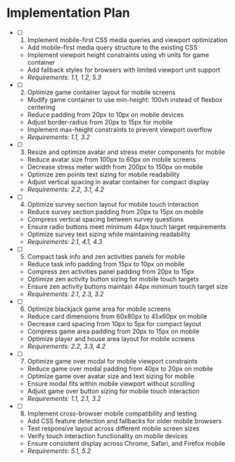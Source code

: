 # Implementation Plan

- [ ] 1. Implement mobile-first CSS media queries and viewport optimization
  - Add mobile-first media query structure to the existing CSS
  - Implement viewport height constraints using vh units for game container
  - Add fallback styles for browsers with limited viewport unit support
  - _Requirements: 1.1, 1.2, 5.3_

- [ ] 2. Optimize game container layout for mobile screens
  - Modify game container to use min-height: 100vh instead of flexbox centering
  - Reduce padding from 20px to 10px on mobile devices
  - Adjust border-radius from 20px to 15px for mobile
  - Implement max-height constraints to prevent viewport overflow
  - _Requirements: 1.1, 3.2_

- [ ] 3. Resize and optimize avatar and stress meter components for mobile
  - Reduce avatar size from 100px to 60px on mobile screens
  - Decrease stress meter width from 200px to 150px on mobile
  - Optimize zen points text sizing for mobile readability
  - Adjust vertical spacing in avatar container for compact display
  - _Requirements: 2.2, 3.1, 4.2_

- [ ] 4. Optimize survey section layout for mobile touch interaction
  - Reduce survey section padding from 20px to 15px on mobile
  - Compress vertical spacing between survey questions
  - Ensure radio buttons meet minimum 44px touch target requirements
  - Optimize survey text sizing while maintaining readability
  - _Requirements: 2.1, 4.1, 4.3_

- [ ] 5. Compact task info and zen activities panels for mobile
  - Reduce task info padding from 15px to 10px on mobile
  - Compress zen activities panel padding from 20px to 15px
  - Optimize zen activity button sizing for mobile touch targets
  - Ensure zen activity buttons maintain 44px minimum touch target size
  - _Requirements: 2.1, 2.3, 3.2_

- [ ] 6. Optimize blackjack game area for mobile screens
  - Reduce card dimensions from 60x80px to 45x60px on mobile
  - Decrease card spacing from 10px to 5px for compact layout
  - Compress game area padding from 20px to 15px on mobile
  - Optimize player and house area layout for mobile screens
  - _Requirements: 2.2, 3.3, 4.2_

- [ ] 7. Optimize game over modal for mobile viewport constraints
  - Reduce game over modal padding from 40px to 20px on mobile
  - Optimize game over avatar size and text sizing for mobile
  - Ensure modal fits within mobile viewport without scrolling
  - Adjust game over button sizing for mobile touch interaction
  - _Requirements: 1.1, 2.1, 3.2_

- [ ] 8. Implement cross-browser mobile compatibility and testing
  - Add CSS feature detection and fallbacks for older mobile browsers
  - Test responsive layout across different mobile screen sizes
  - Verify touch interaction functionality on mobile devices
  - Ensure consistent display across Chrome, Safari, and Firefox mobile
  - _Requirements: 5.1, 5.2_